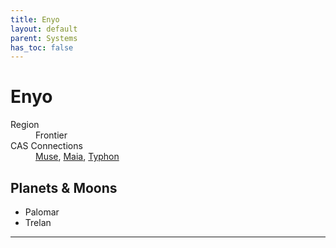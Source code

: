 ```yaml
---
title: Enyo
layout: default
parent: Systems
has_toc: false
---
```


# Enyo
<dl>
    <dt>Region</dt><dd>Frontier</dd>
    <dt>CAS Connections</dt><dd><a href="../muse/">Muse</a>, <a href="../maia/">Maia</a>, <a href="../typhon/">Typhon</a></dd>
    <!-- <dt>Population</dt><dd>///</dd> -->
</dl>

## Planets & Moons
* Palomar
* Trelan

<!-- ## Stations
* TBD -->

----
